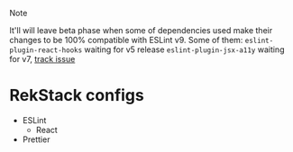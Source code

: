 > [!NOTE]
> It'll will leave beta phase when some of dependencies used make their changes to be 100% compatible with ESLint v9.
> Some of them:
> `eslint-plugin-react-hooks` waiting for v5 release
> `eslint-plugin-jsx-a11y` waiting for v7, [track issue](https://github.com/jsx-eslint/eslint-plugin-jsx-a11y/issues/978)

# RekStack configs

- ESLint
  - React
- Prettier
